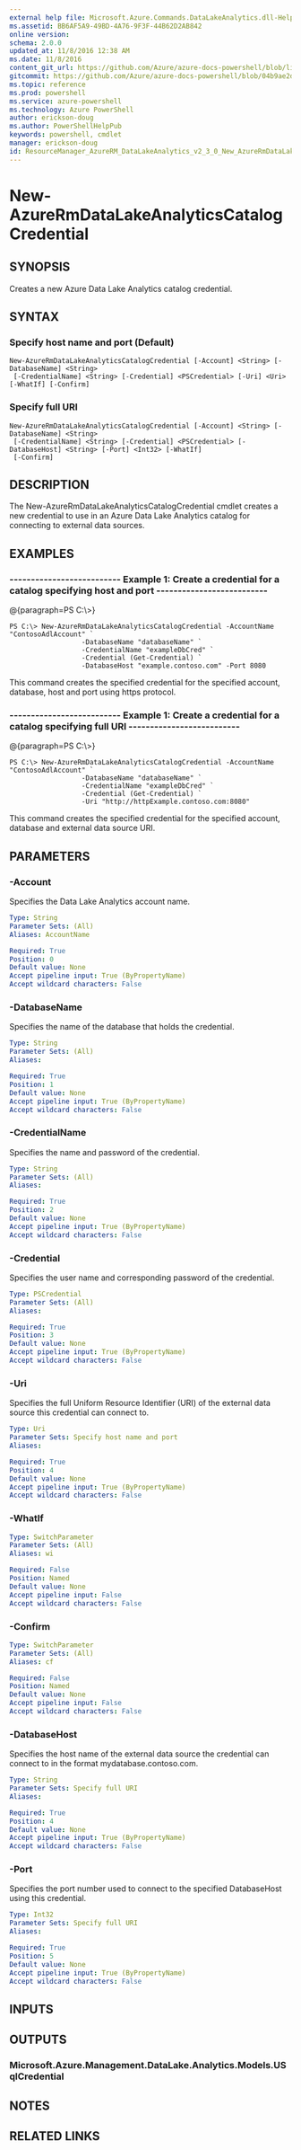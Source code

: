 ```yaml
---
external help file: Microsoft.Azure.Commands.DataLakeAnalytics.dll-Help.xml
ms.assetid: BB6AF5A9-49BD-4A76-9F3F-44B62D2AB842
online version: 
schema: 2.0.0
updated_at: 11/8/2016 12:38 AM
ms.date: 11/8/2016
content_git_url: https://github.com/Azure/azure-docs-powershell/blob/live/azureps-cmdlets-docs/ResourceManager/AzureRM.DataLakeAnalytics/v2.3.0/New-AzureRmDataLakeAnalyticsCatalogCredential.md
gitcommit: https://github.com/Azure/azure-docs-powershell/blob/04b9ae2d1c44a3ada330f570237886794cede893/azureps-cmdlets-docs/ResourceManager/AzureRM.DataLakeAnalytics/v2.3.0/New-AzureRmDataLakeAnalyticsCatalogCredential.md
ms.topic: reference
ms.prod: powershell
ms.service: azure-powershell
ms.technology: Azure PowerShell
author: erickson-doug
ms.author: PowerShellHelpPub
keywords: powershell, cmdlet
manager: erickson-doug
id: ResourceManager_AzureRM_DataLakeAnalytics_v2_3_0_New_AzureRmDataLakeAnalyticsCatalogCredential_md
---
```


# New-AzureRmDataLakeAnalyticsCatalogCredential

## SYNOPSIS
Creates a new Azure Data Lake Analytics catalog credential.

## SYNTAX

### Specify host name and port (Default)
```
New-AzureRmDataLakeAnalyticsCatalogCredential [-Account] <String> [-DatabaseName] <String>
 [-CredentialName] <String> [-Credential] <PSCredential> [-Uri] <Uri> [-WhatIf] [-Confirm]
```

### Specify full URI
```
New-AzureRmDataLakeAnalyticsCatalogCredential [-Account] <String> [-DatabaseName] <String>
 [-CredentialName] <String> [-Credential] <PSCredential> [-DatabaseHost] <String> [-Port] <Int32> [-WhatIf]
 [-Confirm]
```

## DESCRIPTION
The New-AzureRmDataLakeAnalyticsCatalogCredential cmdlet creates a new credential to use in an Azure Data Lake Analytics catalog for connecting to external data sources.

## EXAMPLES

### --------------------------  Example 1: Create a credential for a catalog specifying host and port  --------------------------
@{paragraph=PS C:\\\>}

```
PS C:\> New-AzureRmDataLakeAnalyticsCatalogCredential -AccountName "ContosoAdlAccount" `
                  -DatabaseName "databaseName" `
                  -CredentialName "exampleDbCred" `
                  -Credential (Get-Credential) `
                  -DatabaseHost "example.contoso.com" -Port 8080
```

This command creates the specified credential for the specified account, database, host and port using https protocol.

### --------------------------  Example 1: Create a credential for a catalog specifying full URI  --------------------------
@{paragraph=PS C:\\\>}

```
PS C:\> New-AzureRmDataLakeAnalyticsCatalogCredential -AccountName "ContosoAdlAccount" `
                  -DatabaseName "databaseName" `
                  -CredentialName "exampleDbCred" `
                  -Credential (Get-Credential) `
                  -Uri "http://httpExample.contoso.com:8080"
```

This command creates the specified credential for the specified account, database and external data source URI.

## PARAMETERS

### -Account
Specifies the Data Lake Analytics account name.

```yaml
Type: String
Parameter Sets: (All)
Aliases: AccountName

Required: True
Position: 0
Default value: None
Accept pipeline input: True (ByPropertyName)
Accept wildcard characters: False
```

### -DatabaseName
Specifies the name of the database that holds the credential.

```yaml
Type: String
Parameter Sets: (All)
Aliases: 

Required: True
Position: 1
Default value: None
Accept pipeline input: True (ByPropertyName)
Accept wildcard characters: False
```

### -CredentialName
Specifies the name and password of the credential.

```yaml
Type: String
Parameter Sets: (All)
Aliases: 

Required: True
Position: 2
Default value: None
Accept pipeline input: True (ByPropertyName)
Accept wildcard characters: False
```

### -Credential
Specifies the user name and corresponding password of the credential.

```yaml
Type: PSCredential
Parameter Sets: (All)
Aliases: 

Required: True
Position: 3
Default value: None
Accept pipeline input: True (ByPropertyName)
Accept wildcard characters: False
```

### -Uri
Specifies the full Uniform Resource Identifier (URI) of the external data source this credential can connect to.

```yaml
Type: Uri
Parameter Sets: Specify host name and port
Aliases: 

Required: True
Position: 4
Default value: None
Accept pipeline input: True (ByPropertyName)
Accept wildcard characters: False
```

### -WhatIf


```yaml
Type: SwitchParameter
Parameter Sets: (All)
Aliases: wi

Required: False
Position: Named
Default value: None
Accept pipeline input: False
Accept wildcard characters: False
```

### -Confirm


```yaml
Type: SwitchParameter
Parameter Sets: (All)
Aliases: cf

Required: False
Position: Named
Default value: None
Accept pipeline input: False
Accept wildcard characters: False
```

### -DatabaseHost
Specifies the host name of the external data source the credential can connect to in the format mydatabase.contoso.com.

```yaml
Type: String
Parameter Sets: Specify full URI
Aliases: 

Required: True
Position: 4
Default value: None
Accept pipeline input: True (ByPropertyName)
Accept wildcard characters: False
```

### -Port
Specifies the port number used to connect to the specified DatabaseHost using this credential.

```yaml
Type: Int32
Parameter Sets: Specify full URI
Aliases: 

Required: True
Position: 5
Default value: None
Accept pipeline input: True (ByPropertyName)
Accept wildcard characters: False
```

## INPUTS

## OUTPUTS

### Microsoft.Azure.Management.DataLake.Analytics.Models.USqlCredential

## NOTES

## RELATED LINKS

